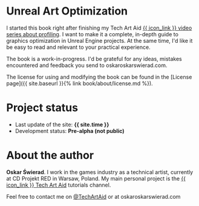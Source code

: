 
# Unreal Art Optimization

I&nbsp;started this book right after finishing my Tech&nbsp;Art&nbsp;Aid [{{ icon_link }} video series about profiling](https://www.youtube.com/watch?v=H9Yb8Y2-Kng&list=PLF8ktr3i-U4A7vuQ6TXPr3f-bhmy6xM3S). I&nbsp;want to make it a complete, in-depth guide to graphics optimization in Unreal Engine projects. At the same time, I'd like it be easy to read and relevant to your practical&nbsp;experience.

The book is a work-in-progress. I'd be grateful for any ideas, mistakes encountered and feedback you send to oskar<i class="fa fa-at" aria-hidden="true" style="color: #888;"></i><span style="color: rgba(0,0,0,0); font-size: 0;">&nbsp;at&nbsp;</span>oskarswierad.com.

The license for using and modifying the book can be found in the [License page]({{ site.baseurl }}{% link book/about/license.md %}).

# Project status

* Last update of the site: __{{ site.time }}__
* Development status: __Pre-alpha (not public)__

# About the author

__Oskar Świerad__. I work in the games industry as a technical artist, currently at CD&nbsp;Projekt&nbsp;RED in Warsaw, Poland. My main personal project is the [{{ icon_link }} Tech&nbsp;Art&nbsp;Aid](https://youtube.com/c/TechArtAid) tutorials&nbsp;channel.

Feel free to contact me on [<i class="fab fa-twitter" aria-hidden="true" title="Twitter"></i> @TechArtAid](https://twitter.com/techartaid) or at oskar<i class="fa fa-at" aria-hidden="true" style="color: #888;"></i><span style="color: rgba(0,0,0,0); font-size: 0;">&nbsp;at&nbsp;</span>oskarswierad.com
